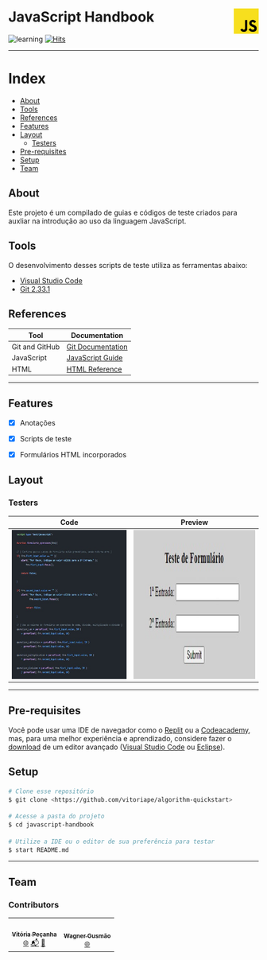 # JavaScript Handbook <img src="assets/javascript-736400_960_720.png" width="10%" height="10%" align="right" valign="center"/> 

![learning](https://img.shields.io/badge/JavaScript-learning-green.svg)
[![Hits](https://hits.seeyoufarm.com/api/count/incr/badge.svg?url=https://github.com/vitoriape/javascript-handbook&count_bg=%2379C83D&title_bg=%23555555&icon=&icon_color=%23E7E7E7&title=Views&edge_flat=false)](https://hits.seeyoufarm.com)

---

Index
======
<!--ts-->
   * [About](#about)
   * [Tools](#tools)
   * [References](#references)
   * [Features](#features)
   * [Layout](#layout)
      * [Testers](#testers)
   * [Pre-requisites](#pre-requisites)
   * [Setup](#setup)
   * [Team](#team)

## About
Este projeto é um compilado de guias e códigos de teste criados para auxliar na introdução ao uso da linguagem JavaScript. 

## Tools
O desenvolvimento desses scripts de teste utiliza as ferramentas abaixo:

- [Visual Studio Code](https://code.visualstudio.com/docs)
- [Git 2.33.1](https://git-scm.com/downloads)

## References

| **Tool**       | **Documentation** 						                               |
|----------------|---------------------------------------------------------------------------------------------|
| Git and GitHub | [Git Documentation](https://git-scm.com/) |
|  JavaScript    | [JavaScript Guide](https://developer.mozilla.org/en-US/docs/Web/JavaScript/Guide)           |
|     HTML       |  [HTML Reference](https://developer.mozilla.org/en-US/docs/Web/HTML/Reference)              |

---

## Features

- [x] Anotações
- [x] Scripts de teste
- [x] Formulários HTML incorporados


## Layout
### Testers
<table class="tg">
<thead>

  <tr>
    <th class="tg-c3ow">Code</th>
    <th class="tg-c3ow">Preview</th>
  </tr>
</thead>
<tbody>
  <tr>
    <td class="tg-c3ow"><img src="./assets/javascriptformtester.jpeg" alt="coverpage" width="700" height="300"><br></td>
    <td class="tg-c3ow"><img src="./assets/testerjavascript.jpeg" alt="coverpage" width="700" height="300"><br></td>
  </tr>
</tbody>
</table>

---

## Pre-requisites
Você pode usar uma IDE de navegador como o [Replit](https://replit.com/) ou a [Codeacademy](https://www.codecademy.com/), mas, para uma melhor experiência e aprendizado, considere fazer o [download](https://ninite.com/) de um editor avançado ([Visual Studio Code](https://code.visualstudio.com/download) ou [Eclipse](https://www.eclipse.org/downloads/)).

## Setup
```bash
# Clone esse repositório
$ git clone <https://github.com/vitoriape/algorithm-quickstart>

# Acesse a pasta do projeto
$ cd javascript-handbook

# Utilize a IDE ou o editor de sua preferência para testar
$ start README.md
```

---

## Team
### Contributors
<table>
  <tr>
    <td align="center"><a href="https://github.com/vitoriape"><img style="border-radius: 50%;" src="https://avatars.githubusercontent.com/u/55922652?v=4" width="100px;" alt=""/><br /><sub><b>Vitória Peçanha</b></sub></a><br /><a href="https://www.linkedin.com/in/vitoria-pecanha/" title="LinkedIn">🌐</a>   <a href="mailto:vitoriapecanha.log@gmail.com" title="E-mail">📬</a>   <a href="https://translate.habitica.com/user/PenariaToji/" title="Linguists Commonwealth">📜</a></td>   
    <td align="center"><a href="https://github.com/VagnerGusmaoTI"><img style="border-radius: 50%;" src="https://avatars.githubusercontent.com/u/88947342?v=4" width="100px;" alt=""/><br /><sub><b>Wagner Gusmão</b></sub></a><br /><a href="https://www.linkedin.com/in/vagnergusmao" title="LinkedIn">🌐</a></td>
  </tr>
</table>

